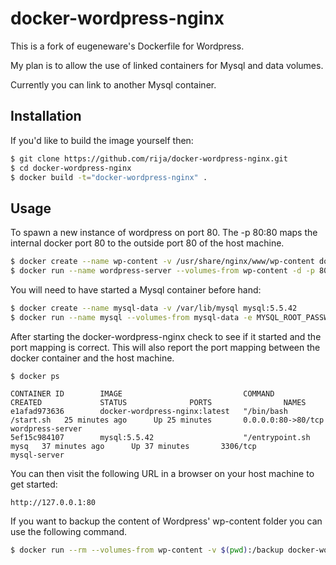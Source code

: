 # docker-wordpress-nginx


This is a fork of eugeneware's Dockerfile for Wordpress.

My plan is to allow the use of linked containers for Mysql and data volumes.

Currently you can link to another Mysql container.


## Installation


If you'd like to build the image yourself then:

```bash
$ git clone https://github.com/rija/docker-wordpress-nginx.git
$ cd docker-wordpress-nginx
$ docker build -t="docker-wordpress-nginx" .
```

## Usage

To spawn a new instance of wordpress on port 80.  The -p 80:80 maps the internal docker port 80 to the outside port 80 of the host machine.

```bash
$ docker create --name wp-content -v /usr/share/nginx/www/wp-content docker-wordpress-nginx
$ docker run --name wordpress-server --volumes-from wp-content -d -p 80:80 --link mysql-server:db docker-wordpress-nginx
```

You will need to have started a Mysql container before hand:

```bash
$ docker create --name mysql-data -v /var/lib/mysql mysql:5.5.42
$ docker run --name mysql --volumes-from mysql-data -e MYSQL_ROOT_PASSWORD=<root password> -e MYSQL_DATABASE=wordpress -e MYSQL_USER=<user name> -e MYSQL_PASSWORD=<user password> -d mysql:5.5.42
```


After starting the docker-wordpress-nginx check to see if it started and the port mapping is correct.  This will also report the port mapping between the docker container and the host machine.

```
$ docker ps

CONTAINER ID        IMAGE                           COMMAND                CREATED             STATUS              PORTS                NAMES
e1afad973636        docker-wordpress-nginx:latest   "/bin/bash /start.sh   25 minutes ago      Up 25 minutes       0.0.0.0:80->80/tcp   wordpress-server    
5ef15c984107        mysql:5.5.42                    "/entrypoint.sh mysq   37 minutes ago      Up 37 minutes       3306/tcp             mysql-server        

```

You can then visit the following URL in a browser on your host machine to get started:

```
http://127.0.0.1:80
```

If you want to backup the content of Wordpress' wp-content folder you can use the following command.

```bash
$ docker run --rm --volumes-from wp-content -v $(pwd):/backup docker-wordpress-nginx tar cvf /backup/backup.tar /usr/share/nginx/www/wp-content
```
